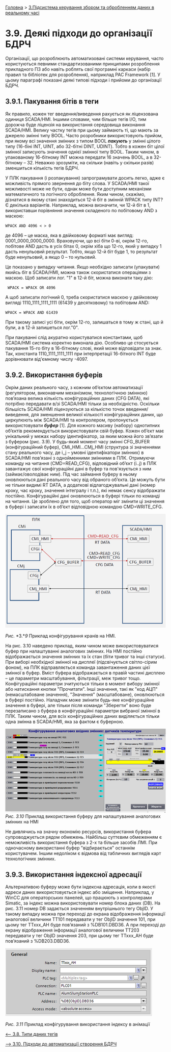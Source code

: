 [Головна](README.md) > [3.Підсистема керування збором та обробленням даних в реальному часі](3.md)

# 3.9. Деякі підходи до організації БДРЧ

Організації, що розроблюють автоматизовані системи керування, часто користуються певними стандартизованими принципами розроблення прикладного ПЗ або навіть роблять свої програмні каркаси (набір правил та бібліотек для розроблення), наприклад PAC Framework [1]. У цьому параграфі показані деякі типові підходи і прийоми до організації БДРЧ.   

## 3.9.1. Пакування бітів в теги

Як правило, кожен тег введення/виведення рахується як ліцензована одиниця SCADA/HMI. Іншими словами, чим більше тегів I/O, тим дорожча буде ліцензія на використання середовища виконання SCADA/HMI. Велику частку тегів при цьому займають ті, що мають за джерело змінні типу BOOL. Часто розробники використовують прийом, при якому всі значення змінних з типом BOOL ***пакують*** у змінні цілого типу (16-біні INT, UINT, або 32-бітні DINT, UDINT). Тобто в кожен біт цілої змінної записують значення однієї змінної типу BOOL. Таким чином, в упакованому 16-бітному INT можна передати 16 значень BOOL, а в 32-бітному – 32. Неважко зрозуміти, на скільки (навіть у скільки разів) зменшиться кількість тегів БДРЧ. 

У ПЛК пакування (і розпакування) запрограмувати досить легко, адже є можливість прямого звернення до біту слова. У SCADA/HMI такої можливості може не бути, однак може бути доступним механізми математичного та логічного оброблення. Яким чином, скажімо, дізнатися в якому стані знаходиться 12-й біт в змінній WPACK типу INT? Є декілька варіантів. Наприклад, можна визначити, чи 12-й біт в 1, використавши порівняння значення складеного по побітовому AND з маскою:

```
WPACK AND 4096 < > 0
```

де 4096 – це маска, яка в двійковому форматі має вигляд: 0001_0000_0000_0000. Враховуючи, що всі біти 0-ві, окрім 12-го, побітове AND дасть в усіх бітах 0, окрім хіба що 12-го, який у випадку 1 дасть ненульовий результат. Тобто, якщо 12-й біт буде 1, то результат буде ненульовий, а якщо 0 – то нульовий. 

 Це показано у випадку читання. Якщо необхідно записати (упакувати) якийсь біт в SCADA/HMI, можна також скористатися операціями з маскою. Щоб записати лог. "1" в 12-й біт, можна виконати таку дію:

```
 WPACK = WPACK OR 4096 
```

А щоб записати логічний 0, треба скористатися маскою у двійковому вигляді 1110_1111_1111_1111 (61439 у десятковому) та побітовим AND:

```
WPACK = WPACK AND 61439
```

При такому записі усі біти, окрім 12-го, залишаться в тому ж стані, що й були, а в 12-й запишеться лог."0". 

При пакуванні слід акуратно користуватися константами, щоб SCADA/HMI система коректно виконала дію. Особливо це стосується пакування 15-го біту в 16-бітному слові, який може відповідати за знак. Так, константа 1110_1111_1111_1111 при інтерпретації 16-бітного INT буде дорівнювати від'ємному числу -4097.   

## 3.9.2. Використання буферів

Окрім даних реального часу, з кожним об’єктом автоматизації (регулятором, виконавчим механізмом, технологічною змінною) пов’язана велика кількість конфігураційних даних (CFG DATA), які потрібно передавати в/зі SCADA/HMI тільки за необхідністю. Оскільки більшість SCADA/HMI ліцензуються за кількістю точок введення/виведення, для зменшення великої кількості конфігураційних даних, що циркулюють між SCADA/HMI та контролером, пропонується використовувати ***буфер*** [1]. Для кожного масиву (набору) однотипних об’єктів рекомендується використовувати свій буфер. Кожен об’єкт має унікальний у межах набору ідентифікатор, за яким можна його зв’язати з буфером (рис. 3.9). У будь-який момент часу змінні CFG_BUFER (конфігураційний буфер), CMi_HMI…CMj_HMI (структура зі значеннями стану реального часу, де i,,j – умовні ідентифікатори змінних) в SCADA/HMI пов’язані з однойменними змінними в ПЛК. Отримуючи команду на читання (CMD=READ_CFG), відповідний об’єкт (i..j) в ПЛК завантажує свої конфігураційні дані в буфер та пов'язується з ним (займає/оволодіває ним). Під час займання буферу в ньому оновлюються дані реального часу від обраного об’єкта. Це можуть бути не тільки видимі RT DATA, а додаткові відлагоджувальні дані (номер кроку, час кроку, значення інтегралу і т.п.), які немає сенсу відображати постійно. Конфігураційні дані оновлюються в буфері тільки по команді на читання. Це зроблено для того, щоб оператор міг змінити ці значення в буфері і записати їх в об’єкт відповідною командою CMD=WRITE_CFG.      

![](media3/3_9.png)                               

*Рис.* *3.**9* Приклад конфігурування кранів на HMI.

На рис. 3.10 наведено приклад, яким чином може використовуватися буфер при налаштуванні аналогових змінних. На HMI постійно відображається значення змінних та їх стан (біти тривог та інші статуси). При виборі необхідної змінної на дисплеї (підсвічується світло-сірим фоном), на ПЛК відправляється команда завантаження даних цієї змінної в буфер. Вміст буфера відображається в правій частині дисплею – це параметри масштабування, фільтрації, меж тривог тощо. Конфігураційні параметри зчитуються тільки в момент вибору змінної або натискання кнопки "Прочитати". Інші значення, такі як "код АЦП" (немасштабоване значення), "Значення" (масштабоване), оновлюються в буфері постійно. Наладчик може змінити будь-яке конфігураційне значення в буфері, але тільки після команди "Зберегти" воно буде перезаписано з буфера в конфігураційні параметри вибраної змінної в ПЛК. Таким чином, для всіх конфігураційних даних виділяється тільки одна змінна в SCADA/HMI, яка за фактом є буферною.  

![](media3/3_10.png)*Рис. 3.10* Приклад використання буферу для налаштування аналогових змінних на HMI

Не дивлячись на значну економію ресурсів, використання буфера супроводжується рядом обмежень. Найбільш суттєвим обмеженням є неможливість використання буфера з 2-х та більше засобів ЛМІ. При одночасному використанні буфер "відбирається" останнім користувачем. Іншим недоліком є відмова від табличних виглядів карт технологічних змінних. 

## 3.9.3. Використання індексної адресації 

Альтернативою буферу може бути індексна адресація, коли в якості адреси даних використовується індекс або зміщення. Наприклад, у WinCC для операторських панелей, що працюють з контролерами Simatic, за індекс можна використовувати номер блока даних (DB). На рис. 3.11 номер DB задається значенням внутрішнього тегу ObjID. У такому випадку можна при переході до екрана відображення інформації аналогової величини TT101 передавати у тег ObjID значення 101, при цьому тег TTxxx_AH буде пов’язаний з %DB101.DBD36. А при переході до екрану відображення інформації аналогової величини TT203 передавати у тег ObjID значення 203, при цьому тег TTxxx_AH буде пов’язаний з %DB203.DBD36.

 ![](media3/3_11.png)

*Рис. 3.11* Приклад конфігурування використання індексу в анімації

[<-- 3.8. Типи даних тегів](3_8.md)

[--> 3.10. Підходи до автоматизації створення БДРЧ](3_10.md)